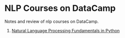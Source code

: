 # NLP Courses on DataCamp
Notes and review of nlp courses on DataCamp.

1. [Natural Language Processing Fundamentals in Python](https://campus.datacamp.com/courses/natural-language-processing-fundamentals-in-python)